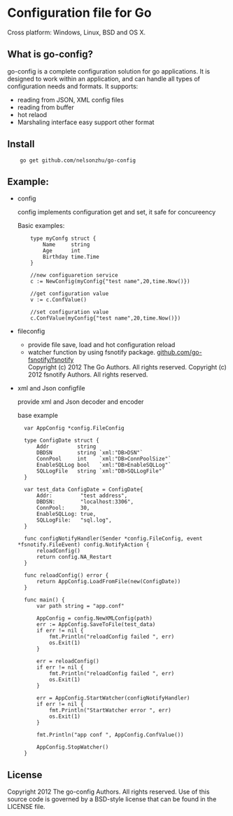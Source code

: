 # Configuration file for Go

Cross platform: Windows, Linux, BSD and OS X.

## What is go-config?

go-config is a complete configuration solution for go applications. It is designed to work within an application, and can handle all types of configuration needs and formats. It supports:

* reading from JSON, XML config files
* reading from buffer
* hot relaod
* Marshaling interface easy support other format

## Install
			
		go get github.com/nelsonzhu/go-config

## Example:

* config

	 config  implements configuration get and set, it safe for concureency

	 Basic examples:
	
		  type myConfg struct {
			  Name     string
			  Age      int
			  Birthday time.Time
		  }
	
		  //new configuaretion service	 
		  c := NewConfig(myConfig{"test name",20,time.Now()})
	
		  //get configuration value
		  v := c.ConfValue()
	
		  //set configuration value
		  c.ConfValue(myConfig{"test name",20,time.Now()})

* fileconfig

	* provide file save, load and hot configuration reload
	* watcher function by using fsnotify package. [github.com/go-fsnotify/fsnotify](https://github.com/go-fsnotify/fsnotify)	
	Copyright (c) 2012 The Go Authors. All rights reserved.
	Copyright (c) 2012 fsnotify Authors. All rights reserved.


* xml and Json configfile
    
    provide xml and Json decoder and encoder

    base example

		var AppConfig *config.FileConfig

		type ConfigDate struct {
			Addr         string
			DBDSN        string `xml:"DB>DSN"`
			ConnPool     int    `xml:"DB>ConnPoolSize"`
			EnableSQLLog bool   `xml:"DB>EnableSQLLog"`
			SQLLogFile   string `xml:"DB>SQLLogFile"`
		}

		var test_data ConfigDate = ConfigDate{
			Addr:         "test address",
			DBDSN:        "localhost:3306",
			ConnPool:     30,
			EnableSQLLog: true,
			SQLLogFile:   "sql.log",
		}

		func configNotifyHandler(Sender *config.FileConfig, event *fsnotify.FileEvent) config.NotifyAction {
			reloadConfig()
			return config.NA_Restart
		}

		func reloadConfig() error {
			return AppConfig.LoadFromFile(new(ConfigDate))
		}

		func main() {
			var path string = "app.conf"

			AppConfig = config.NewXMLConfig(path)
			err := AppConfig.SaveToFile(test_data)
			if err != nil {
				fmt.Println("reloadConfig failed ", err)
				os.Exit(1)
			}

			err = reloadConfig()
			if err != nil {
				fmt.Println("reloadConfig failed ", err)
				os.Exit(1)
			}

			err = AppConfig.StartWatcher(configNotifyHandler)
			if err != nil {
				fmt.Println("StartWatcher error ", err)
				os.Exit(1)
			}

			fmt.Println("app conf ", AppConfig.ConfValue())

			AppConfig.StopWatcher()
		}

## License

Copyright 2012 The go-config Authors. All rights reserved.
Use of this source code is governed by a BSD-style
license that can be found in the LICENSE file.


